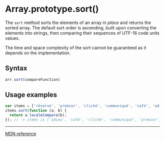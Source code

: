 # Array.prototype.sort()

The `sort` method sorts the elements of an array *in place* and returns the sorted array. The default sort order is ascending, built upon converting the elements into strings, then comparing their sequences of UTF-16 code units values.

The time and space complexity of the sort cannot be guaranteed as it depends on the implementation.

## Syntax

```js
arr.sort(compareFunction)
```

## Usage examples

```js
var items = ['réservé', 'premier', 'cliché', 'communiqué', 'café', 'adieu'];
items.sort(function (a, b) {
  return a.localeCompare(b);
}); // -> items is ['adieu', 'café', 'cliché', 'communiqué', 'premier', 'réservé']
```

---

[MDN reference](https://developer.mozilla.org/en-US/docs/Web/JavaScript/Reference/Global_Objects/Array/sort)
